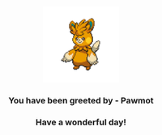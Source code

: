 <p align="center">
    <img src="https://raw.githubusercontent.com/PokeAPI/sprites/master/sprites/pokemon/923.png" width="150" height="150">
</p>
<h3 align="center">You have been greeted by - <b>Pawmot</b></h3>
<h3 align="center">Have a wonderful day!</h3>
